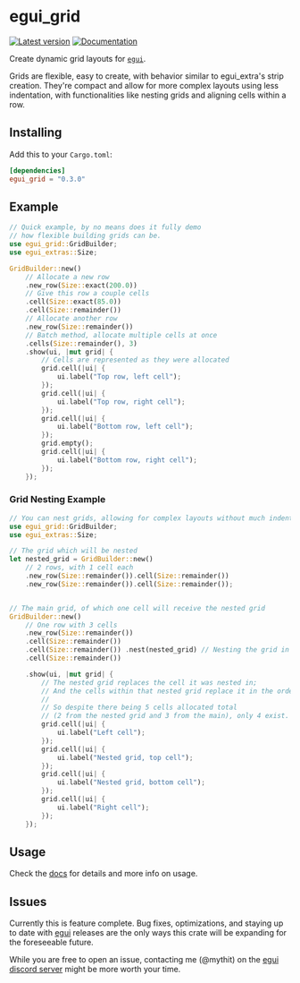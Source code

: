 # egui_grid

[![Latest version](https://img.shields.io/crates/v/egui_grid.svg)](https://crates.io/crates/egui_grid)
[![Documentation](https://docs.rs/egui_grid/badge.svg)](https://docs.rs/egui_grid)

Create dynamic grid layouts for [`egui`](https://github.com/emilk/egui).

Grids are flexible, easy to create, with behavior similar to egui_extra's strip creation. They're compact and allow for more complex layouts using less indentation,
with functionalities like nesting grids and aligning cells within a row.

## Installing

Add this to your `Cargo.toml`:

```toml
[dependencies]
egui_grid = "0.3.0"
```

## Example

``` rust
// Quick example, by no means does it fully demo
// how flexible building grids can be.
use egui_grid::GridBuilder;
use egui_extras::Size;

GridBuilder::new()
    // Allocate a new row
    .new_row(Size::exact(200.0))
    // Give this row a couple cells
    .cell(Size::exact(85.0))
    .cell(Size::remainder())
    // Allocate another row
    .new_row(Size::remainder())
    // Batch method, allocate multiple cells at once
    .cells(Size::remainder(), 3)
    .show(ui, |mut grid| {
        // Cells are represented as they were allocated
        grid.cell(|ui| {
            ui.label("Top row, left cell");
        });
        grid.cell(|ui| {
            ui.label("Top row, right cell");
        });
        grid.cell(|ui| {
            ui.label("Bottom row, left cell");
        });
        grid.empty();
        grid.cell(|ui| {
            ui.label("Bottom row, right cell");
        });
    });
```

### Grid Nesting Example 

```rust
// You can nest grids, allowing for complex layouts without much indentation
use egui_grid::GridBuilder;
use egui_extras::Size;

// The grid which will be nested
let nested_grid = GridBuilder::new()
    // 2 rows, with 1 cell each
    .new_row(Size::remainder()).cell(Size::remainder())
    .new_row(Size::remainder()).cell(Size::remainder());


// The main grid, of which one cell will receive the nested grid
GridBuilder::new()
    // One row with 3 cells
    .new_row(Size::remainder())
    .cell(Size::remainder())
    .cell(Size::remainder()) .nest(nested_grid) // Nesting the grid in the middle cell
    .cell(Size::remainder())

    .show(ui, |mut grid| {
        // The nested grid replaces the cell it was nested in; 
        // And the cells within that nested grid replace it in the order, too.
        //
        // So despite there being 5 cells allocated total 
        // (2 from the nested grid and 3 from the main), only 4 exist.
        grid.cell(|ui| {
            ui.label("Left cell");
        });
        grid.cell(|ui| {
            ui.label("Nested grid, top cell");
        });
        grid.cell(|ui| {
            ui.label("Nested grid, bottom cell");
        });
        grid.cell(|ui| {
            ui.label("Right cell");
        });
    });
```

## Usage

Check the [docs](https://docs.rs/egui_grid/latest/egui_grid/) for details and more info on usage.

## Issues

Currently this is feature complete. Bug fixes, optimizations, and staying up to date with [egui](https://github.com/emilk/egui) releases are the only ways this crate will be expanding for the foreseeable future.

While you are free to open an issue, contacting me (@mythit) on the [egui discord server](https://discord.gg/wdkZkEdXks) might be more worth your time.

